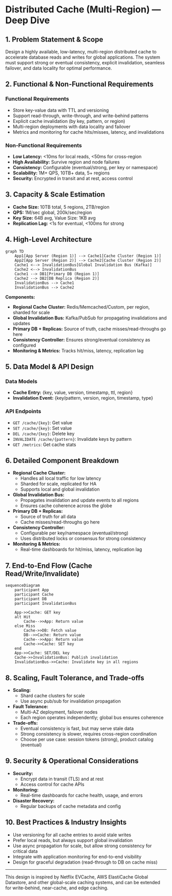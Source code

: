 
# Distributed Cache (Multi-Region) — Deep Dive

## 1. Problem Statement & Scope
Design a highly available, low-latency, multi-region distributed cache to accelerate database reads and writes for global applications. The system must support strong or eventual consistency, explicit invalidation, seamless failover, and data locality for optimal performance.

## 2. Functional & Non-Functional Requirements

### Functional Requirements
- Store key-value data with TTL and versioning
- Support read-through, write-through, and write-behind patterns
- Explicit cache invalidation (by key, pattern, or region)
- Multi-region deployments with data locality and failover
- Metrics and monitoring for cache hits/misses, latency, and invalidations

### Non-Functional Requirements
- **Low Latency:** <10ms for local reads, <50ms for cross-region
- **High Availability:** Survive region and node failures
- **Consistency:** Configurable (eventual/strong, per key or namespace)
- **Scalability:** 1M+ QPS, 10TB+ data, 5+ regions
- **Security:** Encrypted in transit and at rest, access control

## 3. Capacity & Scale Estimation

- **Cache Size:** 10TB total, 5 regions, 2TB/region
- **QPS:** 1M/sec global, 200k/sec/region
- **Key Size:** 64B avg, Value Size: 1KB avg
- **Replication Lag:** <1s for eventual, <100ms for strong

## 4. High-Level Architecture

```mermaid
graph TD
    App1[App Server (Region 1)] --> Cache1[Cache Cluster (Region 1)]
    App2[App Server (Region 2)] --> Cache2[Cache Cluster (Region 2)]
    Cache1 <--> InvalidationBus[Global Invalidation Bus (Kafka)]
    Cache2 <--> InvalidationBus
    Cache1 --> DB1[Primary DB (Region 1)]
    Cache2 --> DB2[DB Replica (Region 2)]
    InvalidationBus --> Cache1
    InvalidationBus --> Cache2
```

**Components:**
- **Regional Cache Cluster:** Redis/Memcached/Custom, per region, sharded for scale
- **Global Invalidation Bus:** Kafka/PubSub for propagating invalidations and updates
- **Primary DB + Replicas:** Source of truth, cache misses/read-throughs go here
- **Consistency Controller:** Ensures strong/eventual consistency as configured
- **Monitoring & Metrics:** Tracks hit/miss, latency, replication lag

## 5. Data Model & API Design

### Data Models
- **Cache Entry:** {key, value, version, timestamp, ttl, region}
- **Invalidation Event:** {key/pattern, version, region, timestamp, type}

### API Endpoints
- `GET /cache/{key}`: Get value
- `SET /cache/{key}`: Set value
- `DEL /cache/{key}`: Delete key
- `INVALIDATE /cache/{pattern}`: Invalidate keys by pattern
- `GET /metrics`: Get cache stats

## 6. Detailed Component Breakdown

- **Regional Cache Cluster:**
    - Handles all local traffic for low latency
    - Sharded for scale, replicated for HA
    - Supports local and global invalidation
- **Global Invalidation Bus:**
    - Propagates invalidation and update events to all regions
    - Ensures cache coherence across the globe
- **Primary DB + Replicas:**
    - Source of truth for all data
    - Cache misses/read-throughs go here
- **Consistency Controller:**
    - Configurable per key/namespace (eventual/strong)
    - Uses distributed locks or consensus for strong consistency
- **Monitoring & Metrics:**
    - Real-time dashboards for hit/miss, latency, replication lag

## 7. End-to-End Flow (Cache Read/Write/Invalidate)

```mermaid
sequenceDiagram
    participant App
    participant Cache
    participant DB
    participant InvalidationBus

    App->>Cache: GET key
    alt Hit
        Cache-->>App: Return value
    else Miss
        Cache->>DB: Fetch value
        DB-->>Cache: Return value
        Cache-->>App: Return value
        Cache->>Cache: SET key
    end
    App->>Cache: SET/DEL key
    Cache->>InvalidationBus: Publish invalidation
    InvalidationBus->>Cache: Invalidate key in all regions
```

## 8. Scaling, Fault Tolerance, and Trade-offs

- **Scaling:**
    - Shard cache clusters for scale
    - Use async pub/sub for invalidation propagation
- **Fault Tolerance:**
    - Multi-AZ deployment, failover nodes
    - Each region operates independently; global bus ensures coherence
- **Trade-offs:**
    - Eventual consistency is fast, but may serve stale data
    - Strong consistency is slower, requires cross-region coordination
    - Choose per use case: session tokens (strong), product catalog (eventual)

## 9. Security & Operational Considerations

- **Security:**
    - Encrypt data in transit (TLS) and at rest
    - Access control for cache APIs
- **Monitoring:**
    - Real-time dashboards for cache health, usage, and errors
- **Disaster Recovery:**
    - Regular backups of cache metadata and config

## 10. Best Practices & Industry Insights

- Use versioning for all cache entries to avoid stale writes
- Prefer local reads, but always support global invalidation
- Use async propagation for scale, but allow strong consistency for critical data
- Integrate with application monitoring for end-to-end visibility
- Design for graceful degradation (read-through to DB on cache miss)

---

This design is inspired by Netflix EVCache, AWS ElastiCache Global Datastore, and other global-scale caching systems, and can be extended for write-behind, near-cache, and edge caching.
